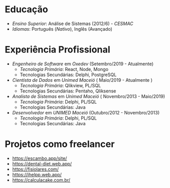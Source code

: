 #  Educação
 - *Ensino Superior*: Análise de Sistemas (2012/6) - *CESMAC*
-  *Idiomas*: Português (_*Nativo*_), Inglês (Avançado) 

# Experiência Profissional
-   *Engenheiro de Software* em *Oxedev* (Setembro/2019 - Atualmente)
    -   *Tecnologia Primária*: React, Node, Mongo
    -   Tecnologias Secundárias: Delphi, PostgreSQL
-   *Cientista de Dados*  em  *Unimed Maceió*  ( Maio/2019 - Atualmente )
    -   *Tecnologia Primária*: Qlikview, PL/SQL
    -   Tecnologias Secundárias: Pentaho, Qliksense
-   *Analista de Sistemas*  em  *Unimed Maceió*  ( Novembro/2013 - Maio/2019)
    -   *Tecnologia Primária*: Delphi, PL/SQL
    -   Tecnologias Secundárias: Java
-   *Desenvolvedor*  em  *UNIMED Maceió*  (Outubro/2012 - Novembro/2013)
    -   *Tecnologia Primária*:  Delphi, PL/SQL
    -   Tecnologias Secundárias: Java

# Projetos como freelancer
- https://escambo.app/site/
- https://dental-diet.web.app/
- https://fisiolares.com/
- https://ihelpp.web.app/
- https://calculacake.com.br/
